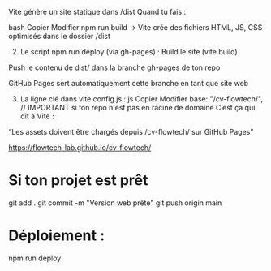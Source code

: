 Vite génère un site statique dans /dist
Quand tu fais :

bash
Copier
Modifier
npm run build
→ Vite crée des fichiers HTML, JS, CSS optimisés dans le dossier /dist

2. Le script npm run deploy (via gh-pages) :
Build le site (vite build)

Push le contenu de dist/ dans la branche gh-pages de ton repo

GitHub Pages sert automatiquement cette branche en tant que site web

3. La ligne clé dans vite.config.js :
js
Copier
Modifier
base: "/cv-flowtech/", // IMPORTANT si ton repo n'est pas en racine de domaine
C’est ça qui dit à Vite :

“Les assets doivent être chargés depuis /cv-flowtech/ sur GitHub Pages”


https://flowtech-lab.github.io/cv-flowtech/


# Si ton projet est prêt
git add .
git commit -m "Version web prête"
git push origin main

# Déploiement :
npm run deploy